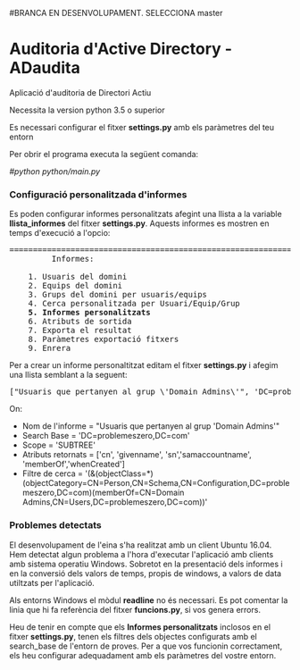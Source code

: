 #BRANCA EN DESENVOLUPAMENT. SELECCIONA master


# Auditoria d'Active Directory - ADaudita

Aplicació d'auditoria de Directori Actiu

Necessita la version python 3.5 o superior

Es necessari configurar el fitxer **settings.py** amb els paràmetres del teu entorn

Per obrir el programa executa la següent comanda:

 *#python python/main.py*

### Configuració personalitzada d'informes

Es poden configurar informes personalitzats afegint una llista a la variable **llista_informes** del fitxer **settings.py**. Aquests informes es mostren en temps d'execució a l'opcio:
<pre>
===================================================================================================
         Informes:

    1. Usuaris del domini
    2. Equips del domini
    3. Grups del domini per usuaris/equips
    4. Cerca personalitzada per Usuari/Equip/Grup
    <b>5. Informes personalitzats</b>
    6. Atributs de sortida
    7. Exporta el resultat
    8. Paràmetres exportació fitxers
    9. Enrera
</pre>

Per a crear un informe personaltitzat editam el fitxer **settings.py** i afegim una llista semblant a la seguent:
<pre>
["Usuaris que pertanyen al grup \'Domain Admins\'", 'DC=problemeszero,DC=com','SUBTREE',['cn', 'givenname', 'sn','samaccountname', 'memberOf','whenCreated'],'(&(objectClass=*)(objectCategory=CN=Person,CN=Schema,CN=Configuration,DC=problemeszero,DC=com)(memberOf=CN=Domain Admins,CN=Users,DC=problemeszero,DC=com))']
</pre>

On:
+ Nom de l'informe = "Usuaris que pertanyen al grup \'Domain Admins\'"
+ Search Base = 'DC=problemeszero,DC=com'
+ Scope = 'SUBTREE'
+ Atributs retornats = ['cn', 'givenname', 'sn','samaccountname', 'memberOf','whenCreated']
+ Filtre de cerca = '(&(objectClass=*)(objectCategory=CN=Person,CN=Schema,CN=Configuration,DC=problemeszero,DC=com)(memberOf=CN=Domain Admins,CN=Users,DC=problemeszero,DC=com))'



### Problemes detectats

El desenvolupament de l'eina s'ha realitzat amb un client Ubuntu 16.04.   
Hem detectat algun problema a l'hora d'executar l'aplicació amb clients amb sistema operatiu Windows. Sobretot en la presentació dels informes i en la conversió dels valors de temps, propis de windows, a valors de data utiltzats per l'aplicació.

Als entorns Windows el mòdul **readline** no és necessari. Es pot comentar la linia que hi fa referència del fitxer **funcions.py**, si vos genera errors.

Heu de tenir en compte que els **Informes personalitzats** inclosos en el fitxer **settings.py**, tenen els filtres dels objectes configurats amb el search_base de l'entorn de proves. Per a que vos funcionin correctament, els heu configurar adequadament amb els paràmetres del vostre entorn.

